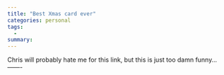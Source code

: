 ```yaml
---
title: "Best Xmas card ever"
categories: personal
tags:
  -
summary: 
---
```

<p>Chris will probably hate me for this link, but this is just too damn funny&#8230;<br />
&#8212;&#8212;-</p>
